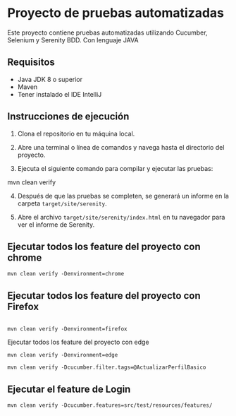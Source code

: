 # Proyecto de pruebas automatizadas

Este proyecto contiene pruebas automatizadas utilizando Cucumber, Selenium y Serenity BDD. Con lenguaje JAVA

## Requisitos

- Java JDK 8 o superior
- Maven
- Tener instalado el IDE IntelliJ

## Instrucciones de ejecución

1. Clona el repositorio en tu máquina local.

2. Abre una terminal o línea de comandos y navega hasta el directorio del proyecto.

3. Ejecuta el siguiente comando para compilar y ejecutar las pruebas:

mvn clean verify


4. Después de que las pruebas se completen, se generará un informe en la carpeta `target/site/serenity`.

5. Abre el archivo `target/site/serenity/index.html` en tu navegador para ver el informe de Serenity.

## Ejecutar todos los feature del proyecto con chrome

```
mvn clean verify -Denvironment=chrome
```
## Ejecutar todos los feature del proyecto con Firefox

```

mvn clean verify -Denvironment=firefox
```
Ejecutar todos los feature del proyecto con edge

```
mvn clean verify -Denvironment=edge
```

```
mvn clean verify -Dcucumber.filter.tags=@ActualizarPerfilBasico

```

## Ejecutar el feature de Login
```
mvn clean verify -Dcucumber.features=src/test/resources/features/
```
